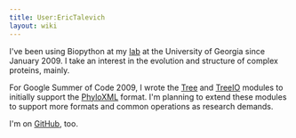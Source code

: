 ```yaml
---
title: User:EricTalevich
layout: wiki
---
```


I've been using Biopython at my [lab](http://esbg.bmb.uga.edu/) at the
University of Georgia since January 2009. I take an interest in the
evolution and structure of complex proteins, mainly.

For Google Summer of Code 2009, I wrote the [Tree](Tree "wikilink") and
[TreeIO](TreeIO "wikilink") modules to initially support the
[PhyloXML](PhyloXML "wikilink") format. I'm planning to extend these
modules to support more formats and common operations as research
demands.

I'm on [GitHub](http://github.com/etal), too.
